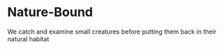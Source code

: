 # Nature-Bound
We catch and examine small creatures before putting them back in their natural habitat
